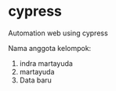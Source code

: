 # cypress
Automation web using cypress

Nama anggota kelompok:
1. indra martayuda
2. martayuda
3. Data baru